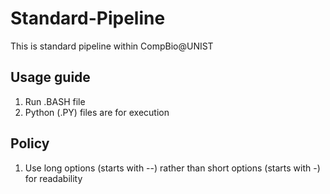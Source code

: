 # Standard-Pipeline
This is standard pipeline within CompBio@UNIST

## Usage guide
1. Run .BASH file
2. Python (.PY) files are for execution

## Policy
1. Use long options (starts with --) rather than short options (starts with -) for readability
